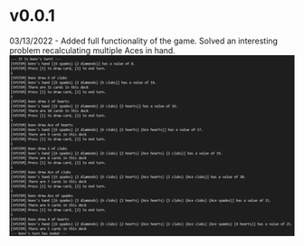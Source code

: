 # v0.0.1
03/13/2022 - Added full functionality of the game. Solved an interesting problem recalculating multiple Aces in hand.
![2022-03-13-aces-problem](media/2022-03-13-aces-problem.PNG) 

